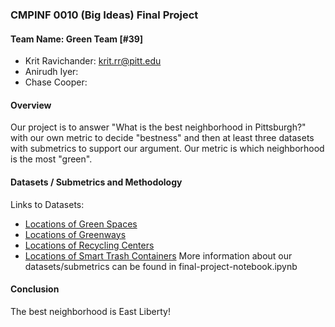 ### CMPINF 0010 (Big Ideas) Final Project

#### Team Name: Green Team [#39]
- Krit Ravichander: krit.rr@pitt.edu
- Anirudh Iyer:
- Chase Cooper:

#### Overview
Our project is to answer "What is the best neighborhood in Pittsburgh?" with our own metric to decide "bestness" and then at least three datasets with submetrics to support our argument. Our metric is which neighborhood is the most "green".

#### Datasets / Submetrics and Methodology
Links to Datasets:
- [Locations of Green Spaces](https://github.com/krit-rr/big-ideas-final-project/blob/main/green-spaces-locations-pgh.csv)
- [Locations of Greenways](https://github.com/krit-rr/big-ideas-final-project/blob/main/greenways-locations-pgh.csv)
- [Locations of Recycling Centers](https://github.com/krit-rr/big-ideas-final-project/blob/main/recyling-centers-locations-pgh.csv)
- [Locations of Smart Trash Containers](https://github.com/krit-rr/big-ideas-final-project/blob/main/smart-trash-locations-pgh.csv)
More information about our datasets/submetrics can be found in final-project-notebook.ipynb

#### Conclusion
The best neighborhood is East Liberty!
